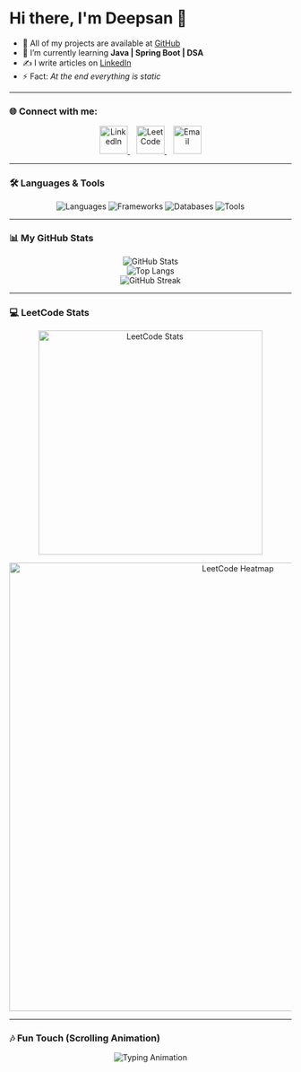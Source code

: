# Hi there, I'm Deepsan 👋

- 🔗 All of my projects are available at [GitHub](https://github.com/DeepsanBhandari)
- 📘 I’m currently learning **Java | Spring Boot | DSA**
- ✍️ I write articles on [LinkedIn](https://www.linkedin.com/in/deepsan-bhandari-18847b365)
- ⚡ Fact: *At the end everything is static*

---

### 🌐 Connect with me:

<p align="center">
  <a href="https://www.linkedin.com/in/deepsan-bhandari-18847b365" target="_blank">
    <img src="https://skillicons.dev/icons?i=linkedin" alt="LinkedIn" width="50" />
  </a>&nbsp;&nbsp;
  <a href="https://leetcode.com/u/Bhandari1/" target="_blank">
    <img src="https://cdn.jsdelivr.net/gh/devicons/devicon/icons/leetcode/leetcode-original.svg" alt="LeetCode" width="50" />
  </a>&nbsp;&nbsp;
  <a href="mailto:your-email@example.com">
    <img src="https://skillicons.dev/icons?i=gmail" alt="Email" width="50" />
  </a>
</p>

---

### 🛠️ Languages & Tools

<p align="center">
  <img src="https://skillicons.dev/icons?i=java,c,js,html,css,python&perline=6" alt="Languages" />
  <img src="https://skillicons.dev/icons?i=spring,maven&perline=6" alt="Frameworks" />
  <img src="https://skillicons.dev/icons?i=mysql,mongodb&perline=6" alt="Databases" />
  <img src="https://skillicons.dev/icons?i=git,github,vscode&perline=6" alt="Tools" />
</p>

---

### 📊 My GitHub Stats

<div align="center">

  ![GitHub Stats](https://github-readme-stats.vercel.app/api?username=DeepsanBhandari&show_icons=true&theme=tokyonight&hide_border=true&rank_icon=github&card_width=400)  
  ![Top Langs](https://github-readme-stats.vercel.app/api/top-langs/?username=DeepsanBhandari&layout=compact&theme=tokyonight&hide_border=true&card_width=400)  
  ![GitHub Streak](https://streak-stats.demolab.com?user=DeepsanBhandari&theme=tokyonight&hide_border=true)

</div>

---

### 💻 LeetCode Stats

<div align="center">

  <!-- LeetCode Stats Card -->
  <img src="https://leetcard.jacoblin.cool/Bhandari1?theme=dark&font=Karma" alt="LeetCode Stats" width="400"/>

  <!-- Animated Heatmap Scrolling -->
  <p align="center">
    <img src="https://leetcard.jacoblin.cool/Bhandari1?theme=dark&font=Karma&ext=heatmap" alt="LeetCode Heatmap" width="800">
  </p>

</div>

---

### 🎶 Fun Touch (Scrolling Animation)

<p align="center">
  <img src="https://readme-typing-svg.herokuapp.com?size=22&duration=3000&color=00F7FF&center=true&vCenter=true&width=500&lines=Java+%7C+Spring+Boot+%7C+DSA;Passionate+about+Backend+Development;Always+learning+new+things+✨" alt="Typing Animation">
</p>
